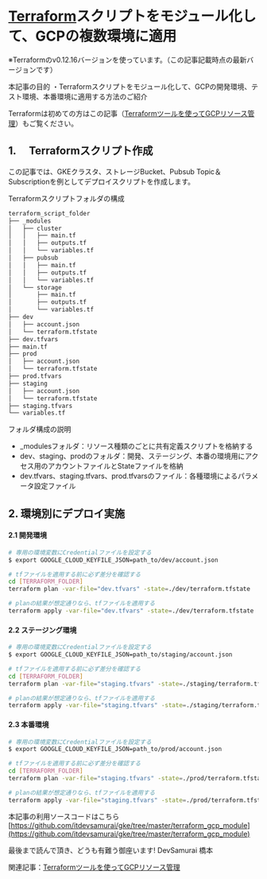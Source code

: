 # [Terraform](https://www.terraform.io/)スクリプトをモジュール化して、GCPの複数環境に適用
※Terraformのv0.12.16バージョンを使っています。（この記事記載時点の最新バージョンです）

本記事の目的
・Terraformスクリプトをモジュール化して、GCPの開発環境、テスト環境、本番環境に適用する方法のご紹介

Terraformは初めての方はこの記事（[Terraformツールを使ってGCPリソース管理](https://qiita.com/devs_hd/items/6a715fedf5462af420f2)）もご覧ください。


## 1. 　Terraformスクリプト作成
この記事では、GKEクラスタ、ストレージBucket、Pubsub Topic＆Subscriptionを例としてデプロイスクリプトを作成します。

Terraformスクリプトフォルダの構成

```sh
terraform_script_folder
├── _modules
│   ├── cluster
│   │   ├── main.tf
│   │   ├── outputs.tf
│   │   └── variables.tf
│   ├── pubsub
│   │   ├── main.tf
│   │   ├── outputs.tf
│   │   └── variables.tf
│   └── storage
│       ├── main.tf
│       ├── outputs.tf
│       └── variables.tf
├── dev
│   ├── account.json
│   └── terraform.tfstate
├── dev.tfvars
├── main.tf
├── prod
│   ├── account.json
│   └── terraform.tfstate
├── prod.tfvars
├── staging
│   ├── account.json
│   └── terraform.tfstate
├── staging.tfvars
└── variables.tf
```

フォルダ構成の説明

- _modulesフォルダ：リソース種類のごとに共有定義スクリプトを格納する
- dev、staging、prodのフォルダ：開発、ステージング、本番の環境用にアクセス用のアカウントファイルとStateファイルを格納
- dev.tfvars、staging.tfvars、prod.tfvarsのファイル：各種環境によるパラメータ設定ファイル


## 2.  環境別にデプロイ実施
#### 2.1  開発環境

```sh
# 専用の環境変数にCredentialファイルを設定する
$ export GOOGLE_CLOUD_KEYFILE_JSON=path_to/dev/account.json

# tfファイルを適用する前に必ず差分を確認する
cd [TERRAFORM_FOLDER]
terraform plan -var-file="dev.tfvars" -state=./dev/terraform.tfstate

# planの結果が想定通りなら、tfファイルを適用する
terraform apply -var-file="dev.tfvars" -state=./dev/terraform.tfstate
```

#### 2.2  ステージング環境

```sh
# 専用の環境変数にCredentialファイルを設定する
$ export GOOGLE_CLOUD_KEYFILE_JSON=path_to/staging/account.json

# tfファイルを適用する前に必ず差分を確認する
cd [TERRAFORM_FOLDER]
terraform plan -var-file="staging.tfvars" -state=./staging/terraform.tfstate

# planの結果が想定通りなら、tfファイルを適用する
terraform apply -var-file="staging.tfvars" -state=./staging/terraform.tfstate
```

#### 2.3  本番環境

```sh
# 専用の環境変数にCredentialファイルを設定する
$ export GOOGLE_CLOUD_KEYFILE_JSON=path_to/prod/account.json

# tfファイルを適用する前に必ず差分を確認する
cd [TERRAFORM_FOLDER]
terraform plan -var-file="staging.tfvars" -state=./prod/terraform.tfstate

# planの結果が想定通りなら、tfファイルを適用する
terraform apply -var-file="staging.tfvars" -state=./prod/terraform.tfstate
```

本記事の利用ソースコードはこちら
[https://github.com/itdevsamurai/gke/tree/master/terraform_gcp_module](https://github.com/itdevsamurai/gke/tree/master/terraform_gcp_module)


最後まで読んで頂き、どうも有難う御座います!
DevSamurai 橋本


関連記事：[Terraformツールを使ってGCPリソース管理](https://qiita.com/devs_hd/items/6a715fedf5462af420f2)